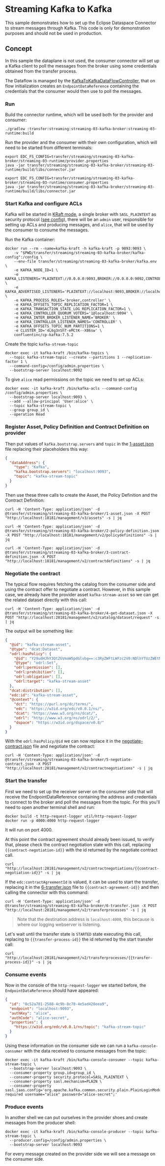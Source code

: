 # Streaming Kafka to Kafka

This sample demonstrates how to set up the Eclipse Dataspace Connector to stream messages through Kafka.
This code is only for demonstration purposes and should not be used in production.

## Concept

In this sample the dataplane is not used, the consumer connector will set up a Kafka client to poll the messages from
the broker using some credentials obtained from the transfer process.

The Dataflow is managed by
the [KafkaToKafkaDataFlowController](streaming-03-runtime/src/main/java/org/eclipse/edc/samples/streaming/KafkaToKafkaDataFlowController.java),
that on flow initialization creates an `EndpointDataReference` containing the credentials that the consumer would then
use to poll the messages.

### Run

Build the connector runtime, which will be used both for the provider and consumer:

```shell
./gradlew :transfer:streaming:streaming-03-kafka-broker:streaming-03-runtime:build
```

Run the provider and the consumer with their own configuration, which will need to be started from different terminals:

```shell
export EDC_FS_CONFIG=transfer/streaming/streaming-03-kafka-broker/streaming-03-runtime/provider.properties
java -jar transfer/streaming/streaming-03-kafka-broker/streaming-03-runtime/build/libs/connector.jar
```

```shell
export EDC_FS_CONFIG=transfer/streaming/streaming-03-kafka-broker/streaming-03-runtime/consumer.properties
java -jar transfer/streaming/streaming-03-kafka-broker/streaming-03-runtime/build/libs/connector.jar
```

### Start Kafka and configure ACLs

Kafka will be started in [KRaft mode](https://developer.confluent.io/learn/kraft/), a single broker
with `SASL_PLAINTEXT`
as security protocol ([see config](kafka.env)), there will be an `admin` user, responsible for setting up ACLs and
producing messages, and `alice`, that will be used by the consumer to consume the messages.

Run the Kafka container:

```shell
docker run --rm --name=kafka-kraft -h kafka-kraft -p 9093:9093 \
    -v "$PWD/transfer/streaming/streaming-03-kafka-broker/kafka-config":/config \
    --env-file transfer/streaming/streaming-03-kafka-broker/kafka.env \
    -e KAFKA_NODE_ID=1 \
    -e KAFKA_LISTENERS='PLAINTEXT://0.0.0.0:9093,BROKER://0.0.0.0:9092,CONTROLLER://0.0.0.0:9094' \
    -e KAFKA_ADVERTISED_LISTENERS='PLAINTEXT://localhost:9093,BROKER://localhost:9092' \
    -e KAFKA_PROCESS_ROLES='broker,controller' \
    -e KAFKA_OFFSETS_TOPIC_REPLICATION_FACTOR=1 \
    -e KAFKA_TRANSACTION_STATE_LOG_REPLICATION_FACTOR=1 \
    -e KAFKA_CONTROLLER_QUORUM_VOTERS='1@localhost:9094' \
    -e KAFKA_INTER_BROKER_LISTENER_NAME='BROKER' \
    -e KAFKA_CONTROLLER_LISTENER_NAMES='CONTROLLER' \
    -e KAFKA_OFFSETS_TOPIC_NUM_PARTITIONS=1 \
    -e CLUSTER_ID='4L6g3nShT-eMCtK--X86sw' \
    confluentinc/cp-kafka:7.5.2
```

Create the topic `kafka-stream-topic`

```shell
docker exec -it kafka-kraft /bin/kafka-topics \
  --topic kafka-stream-topic --create --partitions 1 --replication-factor 1 \
  --command-config=/config/admin.properties \
  --bootstrap-server localhost:9092
```

To give `alice` read permissions on the topic we need to set up ACLs:

```shell
docker exec -it kafka-kraft /bin/kafka-acls --command-config /config/admin.properties \
  --bootstrap-server localhost:9093 \
  --add --allow-principal 'User:alice' \
  --topic kafka-stream-topic \
  --group group_id \
  --operation Read
```

### Register Asset, Policy Definition and Contract Definition on provider

Then put values of `kafka.bootstrap.servers` and `topic` in the [1-asset.json](1-asset.json) file
replacing their placeholders this way:

```json
{
  "dataAddress": {
    "type": "Kafka",
    "kafka.bootstrap.servers": "localhost:9093",
    "topic": "kafka-stream-topic"
  }
}
```

Then use these three calls to create the Asset, the Policy Definition and the Contract Definition:

```shell
curl -H 'Content-Type: application/json' -d @transfer/streaming/streaming-03-kafka-broker/1-asset.json -X POST "http://localhost:18181/management/v3/assets" -s | jq
```

```shell
curl -H 'Content-Type: application/json' -d @transfer/streaming/streaming-03-kafka-broker/2-policy-definition.json -X POST "http://localhost:18181/management/v2/policydefinitions" -s | jq
```

```shell
curl -H 'Content-Type: application/json' -d @transfer/streaming/streaming-03-kafka-broker/3-contract-definition.json -X POST "http://localhost:18181/management/v2/contractdefinitions" -s | jq
```

### Negotiate the contract

The typical flow requires fetching the catalog from the consumer side and using the contract offer to negotiate a
contract. However, in this sample case, we already have the provider asset `kafka-stream-asset` so we can get the
related dataset directly with this call:

```shell
curl -H 'Content-Type: application/json' -d @transfer/streaming/streaming-03-kafka-broker/4-get-dataset.json -X POST "http://localhost:28181/management/v2/catalog/dataset/request" -s | jq
```

The output will be something like:

```json
{
  "@id": "kafka-stream-asset",
  "@type": "dcat:Dataset",
  "odrl:hasPolicy": {
    "@id": "Y29udHJhY3QtZGVmaW5pdGlvbg==:c3RyZWFtLWFzc2V0:NDlhYTUzZWEtMDUzMS00ZDkyLTg4Y2YtMGRjMTc4MmQ1NjY4",
    "@type": "odrl:Set",
    "odrl:permission": [],
    "odrl:prohibition": [],
    "odrl:obligation": [],
    "odrl:target": "kafka-stream-asset"
  },
  "dcat:distribution": [],
  "edc:id": "kafka-stream-asset",
  "@context": {
    "dct": "https://purl.org/dc/terms/",
    "edc": "https://w3id.org/edc/v0.0.1/ns/",
    "dcat": "https://www.w3.org/ns/dcat/",
    "odrl": "http://www.w3.org/ns/odrl/2/",
    "dspace": "https://w3id.org/dspace/v0.8/"
  }
}
```

With the `odrl:hasPolicy/@id` we can now replace it in the [negotiate-contract.json](5-negotiate-contract.json) file
and negotiate the contract:

```shell
curl -H 'Content-Type: application/json' -d @transfer/streaming/streaming-03-kafka-broker/5-negotiate-contract.json -X POST "http://localhost:28181/management/v2/contractnegotiations" -s | jq
```

### Start the transfer

First we need to set up the receiver server on the consumer side that will receive the EndpointDataReference containing
the address and credentials to connect to the broker and poll the messages from the topic. For this you'll need to open
another terminal shell and run:

```shell
docker build -t http-request-logger util/http-request-logger
docker run -p 4000:4000 http-request-logger
```

It will run on port 4000.

At this point the contract agreement should already been issued, to verify that, please check the contract negotiation
state with this call, replacing `{{contract-negotiation-id}}` with the id returned by the negotiate contract call.

```shell
curl "http://localhost:28181/management/v2/contractnegotiations/{{contract-negotiation-id}}" -s | jq
```

If the `edc:contractAgreementId` is valued, it can be used to start the transfer, replacing it in
the [6-transfer.json](6-transfer.json)
file to `{{contract-agreement-id}}` and then calling the connector with this command:

```shell
curl -H 'Content-Type: application/json' -d @transfer/streaming/streaming-03-kafka-broker/6-transfer.json -X POST "http://localhost:28181/management/v2/transferprocesses" -s | jq
```

> Note that the destination address is `localhost:4000`, this because is where our logging webserver is listening.

Let's wait until the transfer state is `STARTED` state executing this call, replacing to `{{transfer-process-id}}` the
id returned by the start transfer call:

```shell
curl "http://localhost:28181/management/v2/transferprocesses/{{transfer-process-id}}" -s | jq
```

### Consume events

Now in the console of the `http-request-logger` we started before, the `EndpointDataReference` should have appeared:

```json
{
  "id": "8c52a781-2588-4c9b-8c70-4e5ad428eea9",
  "endpoint": "localhost:9093",
  "authKey": "alice",
  "authCode": "alice-secret",
  "properties": {
    "https://w3id.org/edc/v0.0.1/ns/topic": "kafka-stream-topic"
  }
}
```

Using these information on the consumer side we can run a `kafka-console-consumer` with the data received to consume
messages from the topic:

```shell
docker exec -it kafka-kraft /bin/kafka-console-consumer --topic kafka-stream-topic \
  --bootstrap-server localhost:9093 \
  --consumer-property group.id=group_id \
  --consumer-property security.protocol=SASL_PLAINTEXT \
  --consumer-property sasl.mechanism=PLAIN \
  --consumer-property sasl.jaas.config='org.apache.kafka.common.security.plain.PlainLoginModule required username="alice" password="alice-secret";'
```

### Produce events

In another shell we can put ourselves in the provider shoes and create messages from the producer shell:

```shell
docker exec -it kafka-kraft /bin/kafka-console-producer --topic kafka-stream-topic \
  --producer.config=/config/admin.properties \
  --bootstrap-server localhost:9093
```

For every message created on the provider side we will see a message on the consumer side.
